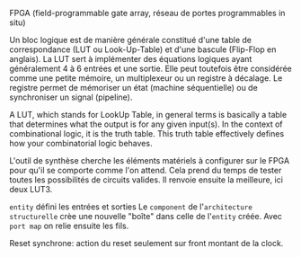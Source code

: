 FPGA (field-programmable gate array, réseau de portes programmables in situ)

Un bloc logique est de manière générale constitué d'une table de correspondance (LUT ou Look-Up-Table) et d'une bascule (Flip-Flop en anglais). La LUT sert à implémenter des équations logiques ayant généralement 4 à 6 entrées et une sortie. Elle peut toutefois être considérée comme une petite mémoire, un multiplexeur ou un registre à décalage. Le registre permet de mémoriser un état (machine séquentielle) ou de synchroniser un signal (pipeline).

A LUT, which stands for LookUp Table, in general terms is basically a table that determines what the output is for any given input(s). In the context of combinational logic, it is the truth table. This truth table effectively defines how your combinatorial logic behaves.

L'outil de synthèse cherche les éléments matériels à configurer sur le FPGA pour qu'il se comporte comme l'on attend.
Cela prend du temps de tester toutes les possibilités de circuits valides.
Il renvoie ensuite la meilleure, ici deux LUT3.


`entity` défini les entrées et sorties
Le `component` de l'`architecture structurelle` crèe une nouvelle "boîte" dans celle de l'`entity` créée. Avec `port map` on relie ensuite les fils.


Reset synchrone: action du reset seulement sur front montant de la clock.
